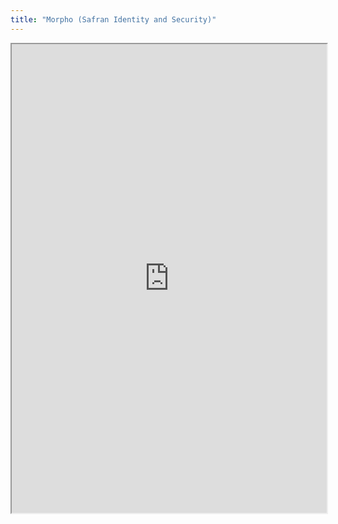 ```yaml
---
title: "Morpho (Safran Identity and Security)"
---
```



<iframe height="750" width="100%" src="https://ewelton.github.io/ktest/wiki.html#Morpho%20(Safran%20Identity%20and%20Security)"></iframe>
